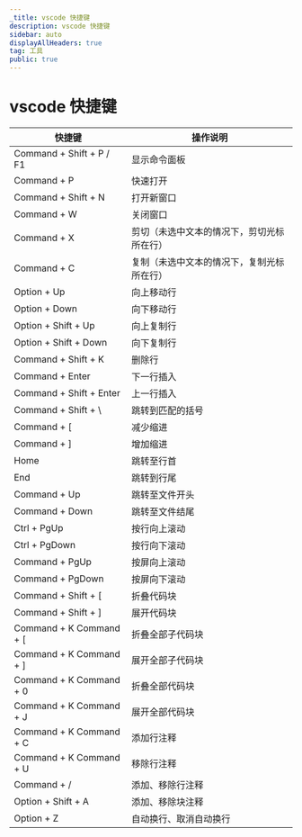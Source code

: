 ```yaml
---
_title: vscode 快捷键
description: vscode 快捷键
sidebar: auto
displayAllHeaders: true
tag: 工具
public: true
---
```


# vscode 快捷键

快捷键 | 操作说明
------|-----
Command + Shift + P / F1 | 显示命令面板
Command + P  | 快速打开
Command + Shift + N | 打开新窗口
Command + W | 关闭窗口
Command + X | 剪切（未选中文本的情况下，剪切光标所在行）
Command + C | 复制（未选中文本的情况下，复制光标所在行）
Option + Up | 向上移动行
Option + Down | 向下移动行
Option + Shift + Up | 向上复制行
Option + Shift + Down | 向下复制行
Command + Shift + K | 删除行
Command + Enter | 下一行插入
Command + Shift + Enter | 上一行插入
Command + Shift + \ | 跳转到匹配的括号
Command + [ | 减少缩进
Command + ] | 增加缩进
Home | 跳转至行首
End | 跳转到行尾
Command + Up | 跳转至文件开头
Command + Down | 跳转至文件结尾
Ctrl + PgUp | 按行向上滚动
Ctrl + PgDown | 按行向下滚动
Command + PgUp | 按屏向上滚动
Command + PgDown | 按屏向下滚动
Command + Shift + [ | 折叠代码块
Command + Shift + ] | 展开代码块
Command + K Command + [ | 折叠全部子代码块
Command + K Command + ] | 展开全部子代码块
Command + K Command + 0 | 折叠全部代码块
Command + K Command + J | 展开全部代码块
Command + K Command + C | 添加行注释
Command + K Command + U | 移除行注释
Command + / | 添加、移除行注释
Option + Shift + A | 添加、移除块注释
Option + Z | 自动换行、取消自动换行